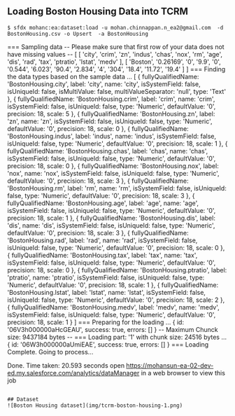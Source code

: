 ## Loading Boston Housing Data into TCRM

```
$ sfdx mohanc:ea:dataset:load -u mohan.chinnappan.n_ea2@gmail.com  -d BostonHousing.csv -o Upsert  -a BostonHousing
```

=== Sampling data
-- Please make sure that first row of your data does not have missing values --
[
  [
    'city',  'crim',
    'zn',    'indus',
    'chas',  'nox',
    'rm',    'age',
    'dis',   'rad',
    'tax',   'ptratio',
    'lstat', 'medv'
  ],
  [
    'Boston', '0.26169',
    '0',      '9.9',
    '0',      '0.544',
    '6.023',  '90.4',
    '2.834',  '4',
    '304',    '18.4',
    '11.72',  '19.4'
  ]
]
=== Finding the data types based on the sample data ...
[
  {
    fullyQualifiedName: 'BostonHousing.city',
    label: 'city',
    name: 'city',
    isSystemField: false,
    isUniqueId: false,
    isMultiValue: false,
    multiValueSeparator: 'null',
    type: 'Text'
  },
  {
    fullyQualifiedName: 'BostonHousing.crim',
    label: 'crim',
    name: 'crim',
    isSystemField: false,
    isUniqueId: false,
    type: 'Numeric',
    defaultValue: '0',
    precision: 18,
    scale: 5
  },
  {
    fullyQualifiedName: 'BostonHousing.zn',
    label: 'zn',
    name: 'zn',
    isSystemField: false,
    isUniqueId: false,
    type: 'Numeric',
    defaultValue: '0',
    precision: 18,
    scale: 0
  },
  {
    fullyQualifiedName: 'BostonHousing.indus',
    label: 'indus',
    name: 'indus',
    isSystemField: false,
    isUniqueId: false,
    type: 'Numeric',
    defaultValue: '0',
    precision: 18,
    scale: 1
  },
  {
    fullyQualifiedName: 'BostonHousing.chas',
    label: 'chas',
    name: 'chas',
    isSystemField: false,
    isUniqueId: false,
    type: 'Numeric',
    defaultValue: '0',
    precision: 18,
    scale: 0
  },
  {
    fullyQualifiedName: 'BostonHousing.nox',
    label: 'nox',
    name: 'nox',
    isSystemField: false,
    isUniqueId: false,
    type: 'Numeric',
    defaultValue: '0',
    precision: 18,
    scale: 3
  },
  {
    fullyQualifiedName: 'BostonHousing.rm',
    label: 'rm',
    name: 'rm',
    isSystemField: false,
    isUniqueId: false,
    type: 'Numeric',
    defaultValue: '0',
    precision: 18,
    scale: 3
  },
  {
    fullyQualifiedName: 'BostonHousing.age',
    label: 'age',
    name: 'age',
    isSystemField: false,
    isUniqueId: false,
    type: 'Numeric',
    defaultValue: '0',
    precision: 18,
    scale: 1
  },
  {
    fullyQualifiedName: 'BostonHousing.dis',
    label: 'dis',
    name: 'dis',
    isSystemField: false,
    isUniqueId: false,
    type: 'Numeric',
    defaultValue: '0',
    precision: 18,
    scale: 3
  },
  {
    fullyQualifiedName: 'BostonHousing.rad',
    label: 'rad',
    name: 'rad',
    isSystemField: false,
    isUniqueId: false,
    type: 'Numeric',
    defaultValue: '0',
    precision: 18,
    scale: 0
  },
  {
    fullyQualifiedName: 'BostonHousing.tax',
    label: 'tax',
    name: 'tax',
    isSystemField: false,
    isUniqueId: false,
    type: 'Numeric',
    defaultValue: '0',
    precision: 18,
    scale: 0
  },
  {
    fullyQualifiedName: 'BostonHousing.ptratio',
    label: 'ptratio',
    name: 'ptratio',
    isSystemField: false,
    isUniqueId: false,
    type: 'Numeric',
    defaultValue: '0',
    precision: 18,
    scale: 1
  },
  {
    fullyQualifiedName: 'BostonHousing.lstat',
    label: 'lstat',
    name: 'lstat',
    isSystemField: false,
    isUniqueId: false,
    type: 'Numeric',
    defaultValue: '0',
    precision: 18,
    scale: 2
  },
  {
    fullyQualifiedName: 'BostonHousing.medv',
    label: 'medv',
    name: 'medv',
    isSystemField: false,
    isUniqueId: false,
    type: 'Numeric',
    defaultValue: '0',
    precision: 18,
    scale: 1
  }
]
=== Preparing for the loading ...
{ id: '06V3h000000aHcGEAU', success: true, errors: [] }
-- Maximum Chunck size: 9437184 bytes --
=== Loading part: '1' with chunk size: 24516 bytes ...
{ id: '06W3h000000aUmiEAE', success: true, errors: [] }
=== Loading Complete.
Going to process...

Done.
Time taken: 20.593 seconds
open https://mohansun-ea-02-dev-ed.my.salesforce.com/analytics/dataManager in a web browser to view this job
```

## Dataset
![Boston Housing dataset](img/tcrm-boston-housing-1.png)
